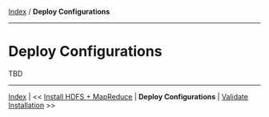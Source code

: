 [Index](./index.md) / **Deploy Configurations**

------

Deploy Configurations
==========


TBD



------

[Index](./index.md)
|
<< [Install HDFS + MapReduce](./install-hdfs-mapreduce.md)
|
**Deploy Configurations**
|
[Validate Installation](./validate-installation.md) >>
